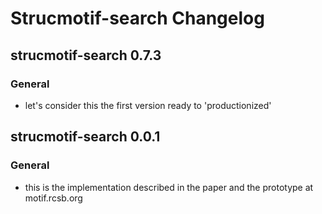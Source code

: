 Strucmotif-search Changelog
=============

strucmotif-search 0.7.3
-------------
### General
- let's consider this the first version ready to 'productionized'

strucmotif-search 0.0.1
-------------
### General
- this is the implementation described in the paper and the prototype at motif.rcsb.org